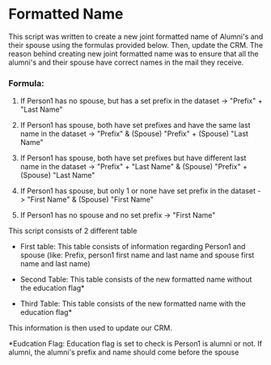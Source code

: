 # Formatted Name

This script was written to create a new joint formatted name of Alumni's and their spouse using the formulas provided below. Then, update the CRM. The reason behind creating new joint formatted name was to ensure that all the alumni's and their spouse have correct names in the mail they receive. 

### Formula: 

1. If Person1 has no spouse, but has a set prefix in the dataset -> "Prefix" + "Last Name"

2. If Person1 has spouse, both have set prefixes and have the same last name in the dataset -> "Prefix" & (Spouse) "Prefix" + (Spouse) "Last Name"

3. If Person1 has spouse, both have set prefixes but have different last name in the dataset -> "Prefix" + "Last Name" & (Spouse) "Prefix" + (Spouse) "Last Name"

4. If Person1 has spouse, but only 1 or none have set prefix in the dataset -> "First Name" & (Spouse) "First Name"

5. If Person1 has no spouse and no set prefix -> "First Name"

This script consists of 2 different table

- First table: This table consists of information regarding Person1 and spouse (like: Prefix, person1 first name and last name and spouse first name and last name)

- Second Table: This table consists of the new formatted name without the education flag*

- Third Table: This table consists of the new formatted name with the education flag*

This information is then used to update our CRM.

*Eudcation Flag: Education flag is set to check is Person1 is alumni or not. If alumni, the alumni's prefix and name should come before the spouse
